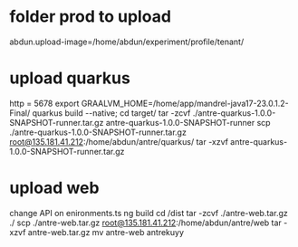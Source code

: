 # folder prod to upload
abdun.upload-image=/home/abdun/experiment/profile/tenant/

# upload quarkus
http = 5678
export GRAALVM_HOME=/home/app/mandrel-java17-23.0.1.2-Final/
quarkus build --native;
cd target/
tar -zcvf ./antre-quarkus-1.0.0-SNAPSHOT-runner.tar.gz antre-quarkus-1.0.0-SNAPSHOT-runner 
scp ./antre-quarkus-1.0.0-SNAPSHOT-runner.tar.gz root@135.181.41.212:/home/abdun/antre/quarkus/
tar -xzvf antre-quarkus-1.0.0-SNAPSHOT-runner.tar.gz

# upload web
change API on enironments.ts
ng build
cd /dist
tar -zcvf ./antre-web.tar.gz ./
scp ./antre-web.tar.gz  root@135.181.41.212:/home/abdun/antre/web
tar -xzvf antre-web.tar.gz
mv antre-web antrekuyy
